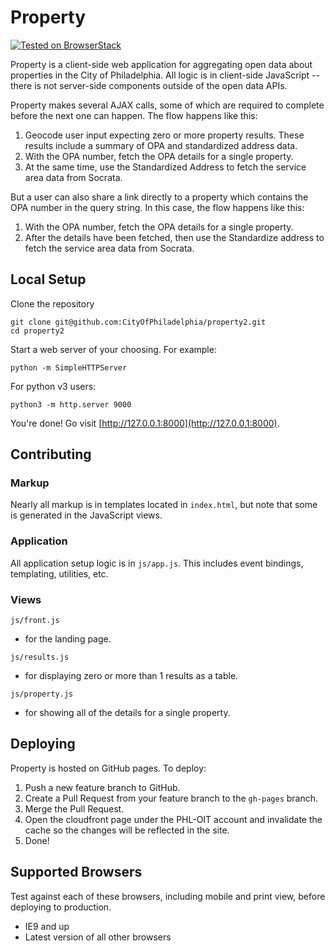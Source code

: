 # Property

[![Tested on BrowserStack](https://img.shields.io/badge/browserstack-tested-brightgreen.svg?logo=data%3Aimage%2Fpng%3Bbase64%2CiVBORw0KGgoAAAANSUhEUgAAAA4AAAAOCAYAAAAfSC3RAAACsUlEQVQokVWSTWwUZQCGn2%2B%2Bnd2d7XS7K1v6Q6WAaBoKklAMP0rcNBqWiMET0SskxEBAURLjBfZkPJAQWmOswkVjYnqiKiGALQ0NP0EIcjAg0gottNB26f7Odmfmm89TG31P7%2BF5bo%2FgP%2BvX%2FfKto31bmY3vV2O590VJIlKps5FS0Fv35roRkc06C6xYOLkvt3cyWTmh7wdve402411Jys0GNkWSUxXij%2Bw79S1N2brPTp9ZFJ9lM6%2FKfP5c%2BK7ZOvpGmsHMu9wImnjmgUWeDeavpNUQa25ZKpVq%2FST6wbc9QvccjExP3LhkPdJbxpdnOL%2FnEAMPKzy48gve%2BH2q7Wuo37Sdd2Kn2BW7wusPG%2F1k%2B4sZIzd9d1tYqS3lis2Tne8xWoHJn05g9h1jxa2LfLfKRI4McNPdyG03zMyyaqhWLB41dCT2EZ7Ci8bxUimCuVn0zUuIcBSzPs7fo2OI4Z%2BpuYrn8yEeWwGE1CaD%2BWLaB5Rw8P0SrzTGCSdSaOUz%2BWSSvq96cRNLWW1X0TrAV2CGRMQILWseMySYco78P0O8tDTB7sOf09KxFqvOZslrabr37aVD%2Fo4hBY1ljVCCkGyI9UgrciqWcGm6eoY%2F2iKs27iDzm9%2BoJzP4cZqTJcHmCg9oEv6rJyL4b0gnFD91uVn8zNTszhPU13FAoULP3K9awRpNwOK0swEQVBhveuTGXdJdLRRM4zLAsD5bd%2Bn8t7E8cJfTzF8eNwQ5l6zScmSWAhWFmq8XDVIrm9HJ%2BuqfhDtFgBa98va8OBJOZU74IxO4z93EF4AhsCImpitDcQ6W1ARs%2Br55odW99ffLyaH1sK99vEeUXOOaGe%2BQypFIDQh28IThhJCXvZ1%2BJiV7h35X6uL%2Fp9Z2y8WNiOj25BWp67NDaOMa18MHr%2BdzYpggfsXmkch023E8JUAAAAASUVORK5CYII%3D)](https://www.browserstack.com/)

Property is a client-side web application for aggregating open data about properties in the City of Philadelphia. All logic is in client-side JavaScript -- there is not server-side components outside of the open data APIs.

Property makes several AJAX calls, some of which are required to complete before the next one can happen. The flow happens like this:

1. Geocode user input expecting zero or more property results. These results include a summary of OPA and standardized address data.
2. With the OPA number, fetch the OPA details for a single property.
3. At the same time, use the Standardized Address to fetch the service area data from Socrata.

But a user can also share a link directly to a property which contains the OPA number in the query string. In this case, the flow happens like this:

1. With the OPA number, fetch the OPA details for a single property.
2. After the details have been fetched, then use the Standardize address to fetch the service area data from Socrata.

## Local Setup

Clone the repository
```
git clone git@github.com:CityOfPhiladelphia/property2.git
cd property2
```

Start a web server of your choosing. For example:
```
python -m SimpleHTTPServer
```

For python v3 users:
```
python3 -m http.server 9000
```

You're done! Go visit [http://127.0.0.1:8000](http://127.0.0.1:8000).

## Contributing

### Markup

Nearly all markup is in templates located in `index.html`, but note that some is generated in the JavaScript views.

### Application

All application setup logic is in `js/app.js`. This includes event bindings, templating, utilities, etc.

### Views

`js/front.js`
- for the landing page.

`js/results.js`
- for displaying zero or more than 1 results as a table.

`js/property.js`
- for showing all of the details for a single property.

## Deploying

Property is hosted on GitHub pages. To deploy:

1. Push a new feature branch to GitHub.
2. Create a Pull Request from your feature branch to the `gh-pages` branch.
3. Merge the Pull Request.
4. Open the cloudfront page under the PHL-OIT account and invalidate the cache so the changes will be reflected in the site.
5. Done!

## Supported Browsers

Test against each of these browsers, including mobile and print view, before deploying to production.

- IE9 and up
- Latest version of all other browsers
